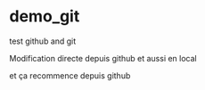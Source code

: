 # demo_git
test github and git

Modification directe depuis github
et aussi en local

et ça recommence depuis github
